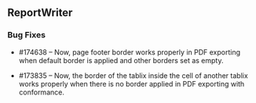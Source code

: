 ## ReportWriter

### Bug Fixes	

* \#174638 – Now, page footer border works properly in PDF exporting when default border is applied and other borders set as empty. 

* \#173835 – Now, the border of the tablix inside the cell of another tablix works properly when there is no border applied in PDF exporting with conformance.
